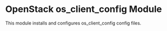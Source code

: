 # OpenStack os_client_config Module

This module installs and configures os_client_config config files.
